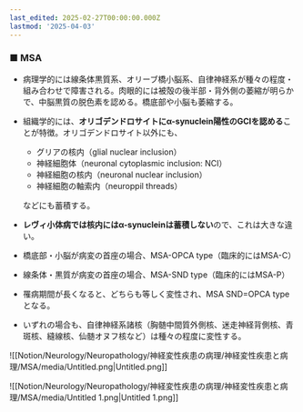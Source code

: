 ```yaml
---
last_edited: 2025-02-27T00:00:00.000Z
lastmod: '2025-04-03'
---
```





### ■ MSA

- 病理学的には線条体黒質系、オリーブ橋小脳系、自律神経系が種々の程度・組み合わせで障害される。肉眼的には被殻の後半部・背外側の萎縮が明らかで、中脳黒質の脱色素を認める。橋底部や小脳も萎縮する。
- 組織学的には、**オリゴデンドロサイトにα-synuclein陽性のGCIを認める**ことが特徴。オリゴデンドロサイト以外にも、
    
    - グリアの核内（glial nuclear inclusion）
    - 神経細胞体（neuronal cytoplasmic inclusion: NCI）
    - 神経細胞の核内（neuronal nuclear inclusion）
    - 神経細胞の軸索内（neuroppil threads）
    
    などにも蓄積する。
    
- **レヴィ小体病では核内にはα-synucleinは蓄積しない**ので、これは大きな違い。
- 橋底部・小脳が病変の首座の場合、MSA-OPCA type（臨床的にはMSA-C）
- 線条体・黒質が病変の首座の場合、MSA-SND type（臨床的にはMSA-P）
- 罹病期間が長くなると、どちらも等しく変性され、MSA SND=OPCA typeとなる。
- いずれの場合も、自律神経系諸核（胸髄中間質外側核、迷走神経背側核、青斑核、縫線核、仙髄オヌフ核など）は種々の程度に変性する。

![[Notion/Neurology/Neuropathology/神経変性疾患の病理/神経変性疾患と病理/MSA/media/Untitled.png|Untitled.png]]

![[Notion/Neurology/Neuropathology/神経変性疾患の病理/神経変性疾患と病理/MSA/media/Untitled 1.png|Untitled 1.png]]
